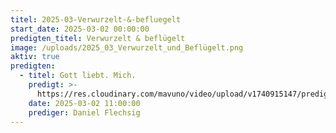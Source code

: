 ```yaml
---
titel: 2025-03-Verwurzelt-&-befluegelt
start_date: 2025-03-02 00:00:00
predigten_titel: Verwurzelt & beflügelt
image: /uploads/2025_03_Verwurzelt_und_Beflügelt.png
aktiv: true
predigten:
  - titel: Gott liebt. Mich.
    predigt: >- 
      https://res.cloudinary.com/mavuno/video/upload/v1740915147/predigten/2025-03/20250302_Gott_liebt_dich_wirklich.mp3
    date: 2025-03-02 11:00:00
    prediger: Daniel Flechsig
---
```

